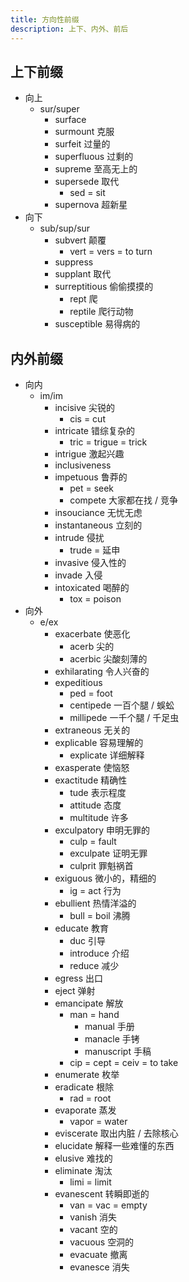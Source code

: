 ```yaml
---
title: 方向性前缀
description: 上下、内外、前后
---
```


## 上下前缀

- 向上
  - sur/super
    - surface
    - surmount 克服
    - surfeit 过量的
    - superfluous 过剩的
    - supreme 至高无上的
    - supersede 取代
      - sed = sit
    - supernova 超新星
- 向下
  - sub/sup/sur
    - subvert 颠覆
      - vert = vers = to turn
    - suppress
    - supplant 取代
    - surreptitious 偷偷摸摸的
      - rept 爬
      - reptile 爬行动物
    - susceptible 易得病的

## 内外前缀

- 向内
  - im/im
    - incisive 尖锐的
      - cis = cut
    - intricate 错综复杂的
      - tric = trigue = trick
    - intrigue 激起兴趣
    - inclusiveness
    - impetuous 鲁莽的
      - pet = seek
      - compete 大家都在找 / 竞争
    - insouciance 无忧无虑
    - instantaneous 立刻的
    - intrude 侵扰
      - trude = 延申
    - invasive 侵入性的
    - invade 入侵
    - intoxicated 喝醉的
      - tox = poison
- 向外
  - e/ex
    - exacerbate 使恶化
      - acerb 尖的
      - acerbic 尖酸刻薄的
    - exhilarating 令人兴奋的
    - expeditious
      - ped = foot
      - centipede 一百个腿 / 蜈蚣
      - millipede 一千个腿 / 千足虫
    - extraneous 无关的
    - explicable 容易理解的
      - explicate 详细解释
    - exasperate 使恼怒
    - exactitude 精确性
      - tude 表示程度
      - attitude 态度
      - multitude 许多
    - exculpatory 申明无罪的
      - culp = fault
      - exculpate 证明无罪
      - culprit 罪魁祸首
    - exiguous 微小的，精细的
      - ig = act 行为
    - ebullient 热情洋溢的
      - bull = boil 沸腾
    - educate 教育
      - duc 引导
      - introduce 介绍
      - reduce 减少
    - egress 出口
    - eject 弹射
    - emancipate 解放
      - man = hand
        - manual 手册
        - manacle 手铐
        - manuscript 手稿
      - cip = cept = ceiv = to take
    - enumerate 枚举
    - eradicate 根除
      - rad = root
    - evaporate 蒸发
      - vapor = water
    - eviscerate 取出内脏 / 去除核心
    - elucidate 解释一些难懂的东西
    - elusive 难找的
    - eliminate 淘汰
      - limi = limit
    - evanescent 转瞬即逝的
      - van = vac = empty
      - vanish 消失
      - vacant 空的
      - vacuous 空洞的
      - evacuate 撤离
      - evanesce 消失
